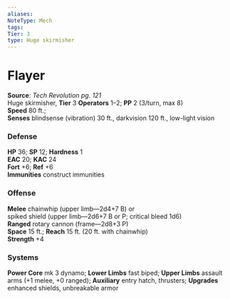 ```yaml
---
aliases: 
NoteType: Mech
tags: 
Tier: 3
type: Huge skirmisher
---
```


# Flayer

**Source**:  _Tech Revolution pg. 121_  
Huge skirmisher, **Tier** 3 
**Operators** 1–2; **PP** 2 (3/turn, max 8)  
**Speed** 80 ft.;  
**Senses** blindsense (vibration) 30 ft., darkvision 120 ft., low-light vision

### Defense

**HP** 36; **SP** 12; **Hardness** 1  
**EAC** 20; **KAC** 24  
**Fort** +6; **Ref** +6  
**Immunities** construct immunities

### Offense

**Melee** chainwhip (upper limb—2d4+7 B) or  
spiked shield (upper limb—2d6+7 B or P; critical bleed 1d6)  
**Ranged** rotary cannon (frame—2d8+3 P)  
**Space** 15 ft.; **Reach** 15 ft. (20 ft. with chainwhip)  
**Strength** +4

### Systems

**Power Core** mk 3 dynamo; **Lower Limbs** fast biped; **Upper Limbs** assault arms (+1 melee, +0 ranged); **Auxiliary** entry hatch, thrusters; **Upgrades** enhanced shields, unbreakable armor
